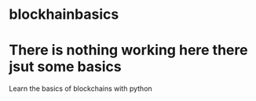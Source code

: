 # blockhainbasics
# There is nothing working here there jsut some basics
Learn the basics of blockchains with python
